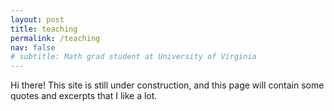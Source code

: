 ```yaml
---
layout: post
title: teaching
permalink: /teaching
nav: false
# subtitle: Math grad student at University of Virginia
---
```


Hi there! This site is still under construction, and this page will contain some quotes and excerpts that I like a lot.